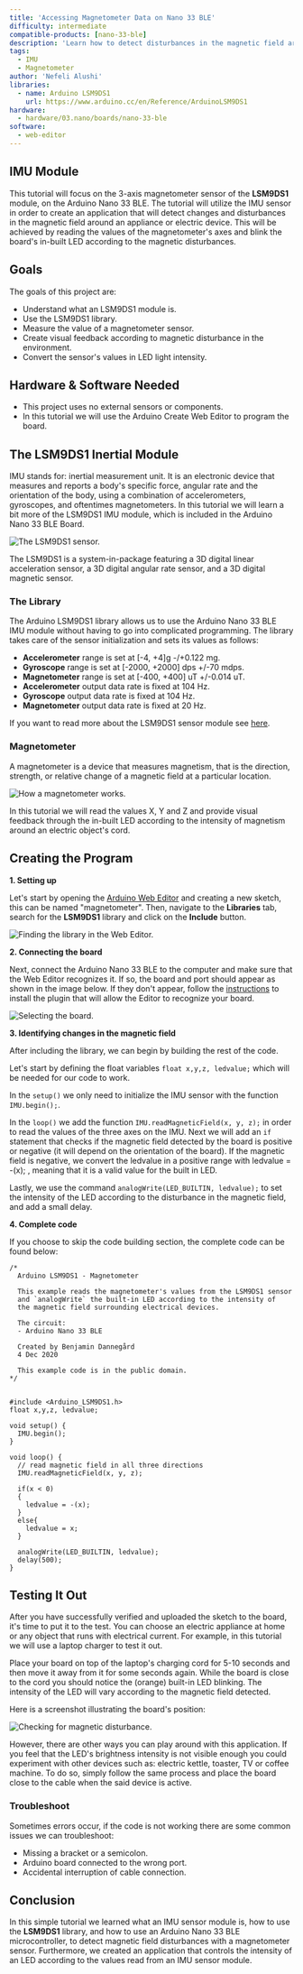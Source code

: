 ```yaml
---
title: 'Accessing Magnetometer Data on Nano 33 BLE'
difficulty: intermediate
compatible-products: [nano-33-ble]
description: 'Learn how to detect disturbances in the magnetic field around an electronic device using the Nano 33 BLE board.'
tags:
  - IMU
  - Magnetometer
author: 'Nefeli Alushi'
libraries: 
  - name: Arduino LSM9DS1 
    url: https://www.arduino.cc/en/Reference/ArduinoLSM9DS1
hardware:
  - hardware/03.nano/boards/nano-33-ble
software:
  - web-editor
---
```



## IMU Module

This tutorial will focus on the 3-axis magnetometer sensor of the **LSM9DS1** module, on the Arduino Nano 33 BLE. The tutorial will utilize the IMU sensor in order to create an application that will detect changes and disturbances in the magnetic field around an appliance or electric device. This will be achieved by reading the values of the magnetometer's axes and blink the board's in-built LED according to the magnetic disturbances. 


## Goals

The goals of this project are:
- Understand what an LSM9DS1 module is.
- Use the LSM9DS1 library.
- Measure the value of a magnetometer sensor.
- Create visual feedback according to magnetic disturbance in the environment.
- Convert the sensor's values in LED light intensity.


## Hardware & Software Needed

* This project uses no external sensors or components.
* In this tutorial we will use the Arduino Create Web Editor to program the board.


## The LSM9DS1 Inertial Module
IMU stands for: inertial measurement unit. It is an electronic device that measures and reports a body's specific force, angular rate and the orientation of the body, using a combination of accelerometers, gyroscopes, and oftentimes magnetometers. In this tutorial we will learn a bit more of the LSM9DS1 IMU module, which is included in the Arduino Nano 33 BLE Board. 

![The LSM9DS1 sensor.](./assets/nano33BLE_03_IMU.png)

The LSM9DS1 is a system-in-package featuring a 3D digital linear acceleration sensor, a 3D digital angular rate sensor, and a 3D digital magnetic sensor.


### The Library

The Arduino LSM9DS1 library allows us to use the Arduino Nano 33 BLE IMU module without having to go into complicated programming. The library takes care of the sensor initialization and sets its values as follows:

- **Accelerometer** range is set at [-4, +4]g -/+0.122 mg.
- **Gyroscope** range is set at [-2000, +2000] dps +/-70 mdps.
- **Magnetometer** range is set at [-400, +400] uT +/-0.014 uT.
- **Accelerometer** output data rate is fixed at 104 Hz.
- **Gyroscope** output data rate is fixed at 104 Hz.
- **Magnetometer** output data rate is fixed at 20 Hz.

If you want to read more about the LSM9DS1 sensor module see <a href="https://www.st.com/resource/en/datasheet/lsm9ds1.pdf" target="_blank">here</a>. 


### Magnetometer

A magnetometer is a device that measures magnetism, that is the direction, strength, or relative change of a magnetic field at a particular location.

![How a magnetometer works.](./assets/nano33BLE_03_magnetometer.png)

In this tutorial we will read the values X, Y and Z and provide visual feedback through the in-built LED according to the intensity of magnetism around an electric object's cord.


## Creating the Program

**1. Setting up** 

Let's start by opening the [Arduino Web Editor](https://create.arduino.cc/editor) and creating a new sketch, this can be named "magnetometer". Then, navigate to the **Libraries** tab, search for the **LSM9DS1** library and click on the **Include** button. 

![Finding the library in the Web Editor.](./assets/nano33BLE_03_include_library.png)


**2. Connecting the board**

Next, connect the Arduino Nano 33 BLE to the computer and make sure that the Web Editor recognizes it. If so, the board and port should appear as shown in the image below. If they don't appear, follow the [instructions](https://create.arduino.cc/getting-started/plugin/welcome) to install the plugin that will allow the Editor to recognize your board.

![Selecting the board.](./assets/nano33BLE_03_board_port.png)


**3. Identifying changes in the magnetic field**

After including the library, we can begin by building the rest of the code. 

Let's start by defining the float variables `float x,y,z, ledvalue;` which will be needed for our code to work.

In the `setup()` we only need to initialize the IMU sensor with the function `IMU.begin();`.

In the `loop()` we add the function `IMU.readMagneticField(x, y, z);` in order to read the values of the three axes on the IMU. 
Next we will add an `if` statement that checks if the magnetic field detected by the board is positive or negative (it will depend on the orientation of the board). If the magnetic field is negative, we convert the ledvalue in a positive range with ledvalue = -(x); , meaning that it is a valid value for the built in LED.

Lastly, we use the command `analogWrite(LED_BUILTIN, ledvalue);` to set the intensity of the LED according to the disturbance in the magnetic field, and add a small delay. 


**4. Complete code**

If you choose to skip the code building section, the complete code can be found below:

```arduino
/*
  Arduino LSM9DS1 - Magnetometer

  This example reads the magnetometer's values from the LSM9DS1 sensor 
  and `analogWrite` the built-in LED according to the intensity of
  the magnetic field surrounding electrical devices.

  The circuit:
  - Arduino Nano 33 BLE

  Created by Benjamin Dannegård
  4 Dec 2020

  This example code is in the public domain.
*/


#include <Arduino_LSM9DS1.h>
float x,y,z, ledvalue;

void setup() {
  IMU.begin();
}

void loop() {
  // read magnetic field in all three directions
  IMU.readMagneticField(x, y, z);

  if(x < 0)
  {
    ledvalue = -(x);
  }
  else{
    ledvalue = x;
  }

  analogWrite(LED_BUILTIN, ledvalue);
  delay(500);
}
```

## Testing It Out

After you have successfully verified and uploaded the sketch to the board, it's time to put it to the test. You can choose an electric appliance at home or any object that runs with electrical current. For example, in this tutorial we will use a laptop charger to test it out. 

Place your board on top of the laptop's charging cord for 5-10 seconds and then move it away from it for some seconds again. While the board is close to the cord you should notice the (orange) built-in LED blinking. The intensity of the LED will vary according to the magnetic field detected.

Here is a screenshot illustrating the board's position:

![Checking for magnetic disturbance.](./assets/nano33BLE_03_illustration.png)

However, there are other ways you can play around with this application. If you feel that the LED's brightness intensity is not visible enough you could experiment with other devices such as: electric kettle, toaster, TV or coffee machine. To do so, simply follow the same process and place the board close to the cable when the said device is active.

### Troubleshoot

Sometimes errors occur, if the code is not working there are some common issues we can troubleshoot:
- Missing a bracket or a semicolon.
- Arduino board connected to the wrong port. 
- Accidental interruption of cable connection.


## Conclusion

In this simple tutorial we learned what an IMU sensor module is, how to use the **LSM9DS1** library, and how to use an Arduino Nano 33 BLE microcontroller, to detect magnetic field disturbances with a magnetometer sensor. Furthermore, we created an application that controls the intensity of an LED according to the values read from an IMU sensor module.